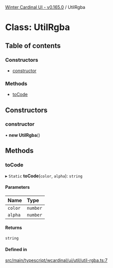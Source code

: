 [Winter Cardinal UI - v0.165.0](../index.md) / UtilRgba

# Class: UtilRgba

## Table of contents

### Constructors

- [constructor](UtilRgba.md#constructor)

### Methods

- [toCode](UtilRgba.md#tocode)

## Constructors

### constructor

• **new UtilRgba**()

## Methods

### toCode

▸ `Static` **toCode**(`color`, `alpha`): `string`

#### Parameters

| Name | Type |
| :------ | :------ |
| `color` | `number` |
| `alpha` | `number` |

#### Returns

`string`

#### Defined in

[src/main/typescript/wcardinal/ui/util/util-rgba.ts:7](https://github.com/winter-cardinal/winter-cardinal-ui/blob/v0.165.0/src/main/typescript/wcardinal/ui/util/util-rgba.ts#L7)

